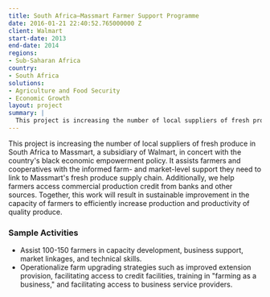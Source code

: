 ```yaml
---
title: South Africa—Massmart Farmer Support Programme
date: 2016-01-21 22:40:52.765000000 Z
client: Walmart
start-date: 2013
end-date: 2014
regions:
- Sub-Saharan Africa
country:
- South Africa
solutions:
- Agriculture and Food Security
- Economic Growth
layout: project
summary: |
  This project is increasing the number of local suppliers of fresh produce in South Africa to Massmart, a subsidiary of Walmart, in concert with the country's black economic empowerment policy. It assists farmers and cooperatives with the informed farm- and market-level support they need to link to Massmart's fresh produce supply chain. Additionally, we help farmers access commercial production credit from banks and other sources.
---
```

This project is increasing the number of local suppliers of fresh produce in South Africa to Massmart, a subsidiary of Walmart, in concert with the country's black economic empowerment policy. It assists farmers and cooperatives with the informed farm- and market-level support they need to link to Massmart's fresh produce supply chain. Additionally, we help farmers access commercial production credit from banks and other sources. Together, this work will result in sustainable improvement in the capacity of farmers to efficiently increase production and productivity of quality produce.

###  Sample Activities

* Assist 100-150 farmers in capacity development, business support, market linkages, and technical skills.
* Operationalize farm upgrading strategies such as improved extension provision, facilitating access to credit facilities, training in "farming as a business," and facilitating access to business service providers.
